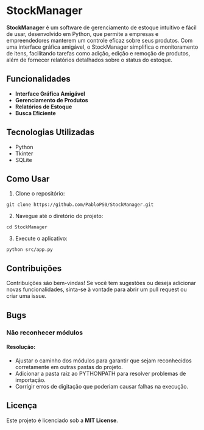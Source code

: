 # StockManager

**StockManager** é um software de gerenciamento de estoque intuitivo e fácil de usar, desenvolvido em Python, que permite a empresas e empreendedores manterem um controle eficaz sobre seus produtos. Com uma interface gráfica amigável, o StockManager simplifica o monitoramento de itens, facilitando tarefas como adição, edição e remoção de produtos, além de fornecer relatórios detalhados sobre o status do estoque.

## Funcionalidades
- **Interface Gráfica Amigável**
- **Gerenciamento de Produtos**
- **Relatórios de Estoque**
- **Busca Eficiente**

## Tecnologias Utilizadas
- Python
- Tkinter
- SQLite

## Como Usar
1. Clone o repositório:
```
git clone https://github.com/PabloPS0/StockManager.git
```
2. Navegue até o diretório do projeto:
```
cd StockManager
```
3. Execute o aplicativo:
```
python src/app.py
```

## Contribuições
Contribuições são bem-vindas! Se você tem sugestões ou deseja adicionar novas funcionalidades, sinta-se à vontade para abrir um pull request ou criar uma issue.

## Bugs
### Não reconhecer módulos
#### Resolução:
- Ajustar o caminho dos módulos para garantir que sejam reconhecidos corretamente em outras pastas do projeto.
- Adicionar a pasta raiz ao PYTHONPATH para resolver problemas de importação.
- Corrigir erros de digitação que poderiam causar falhas na execução.


## Licença
Este projeto é licenciado sob a **MIT License**.


